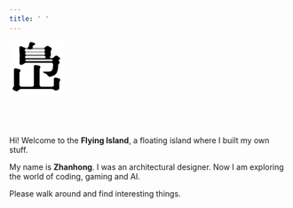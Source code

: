 ```yaml
---
title: ' '
---
```



<img src="img/logo.png" style="margin-bottom: 4em; width: 7em;">

Hi! Welcome to the **Flying Island**, a floating island where I built my own stuff.

My name is **Zhanhong**. I was an architectural designer. Now I am exploring the world of coding, gaming and AI.

Please walk around and find interesting things.

